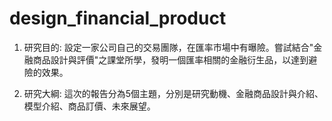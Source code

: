 # design_financial_product

1. 研究目的: 設定一家公司自己的交易團隊，在匯率市場中有曝險。嘗試結合"金融商品設計與評價"之課堂所學，發明一個匯率相關的金融衍生品，以達到避險的效果。

2. 研究大綱: 這次的報告分為5個主題，分別是研究動機、金融商品設計與介紹、模型介紹、商品訂價、未來展望。

